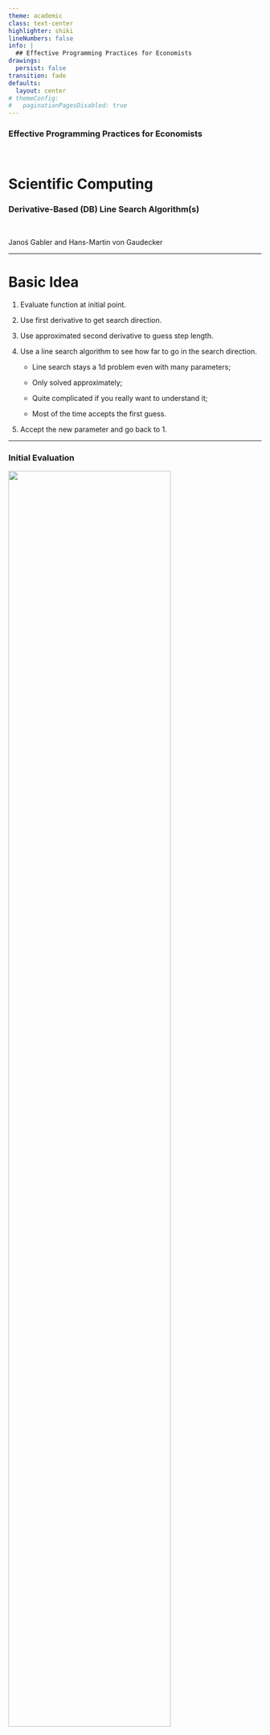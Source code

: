 ```yaml
---
theme: academic
class: text-center
highlighter: shiki
lineNumbers: false
info: |
  ## Effective Programming Practices for Economists
drawings:
  persist: false
transition: fade
defaults:
  layout: center
# themeConfig:
#   paginationPagesDisabled: true
---
```


### Effective Programming Practices for Economists

<br/>

# Scientific Computing

### Derivative-Based (DB) Line Search Algorithm(s)

<br/>


Janoś Gabler and Hans-Martin von Gaudecker

---

# Basic Idea

1. Evaluate function at initial point.

2. Use first derivative to get search direction.

3. Use approximated second derivative to guess step length.

4. Use a line search algorithm to see how far to go in the search direction.

   - Line search stays a 1d problem even with many parameters;

   - Only solved approximately;

   - Quite complicated if you really want to understand it;

   - Most of the time accepts the first guess.

5. Accept the new parameter and go back to 1.

---

### Initial Evaluation

<img src="iteration_0.svg" class="rounded" style="width: 80%; height: 80%; margin: auto"/>


---

### Iteration 1

<img src="iteration_1.svg" class="rounded" style="width: 80%; height: 80%; margin: auto"/>


---

### Iteration 2

<img src="iteration_2.svg" class="rounded" style="width: 80%; height: 80%; margin: auto"/>


---

### Iteration 3

<img src="iteration_3.svg" class="rounded" style="width: 80%; height: 80%; margin: auto"/>


---

### Iteration 4

<img src="iteration_4.svg" class="rounded" style="width: 80%; height: 80%; margin: auto"/>


---

### Iteration 5

<img src="iteration_5.svg" class="rounded" style="width: 80%; height: 80%; margin: auto"/>

---

### Iteration 6

<img src="iteration_6.svg" class="rounded" style="width: 80%; height: 80%; margin: auto"/>

---

### Iteration 7

<img src="iteration_7.svg" class="rounded" style="width: 80%; height: 80%; margin: auto"/>

---

# Some Remarks

- A big advantage over algorithms you will see later is that this has no tuning parameters.

- Using Hessian for step length is much better than standard gradient descent.

- In very high dimensional problems, standard gradient descent can nevertheless be computationally better.


---

### A Real Algorithm: L-BFGS-B

<img src="illustration_db_line_search_real_algo.svg" class="rounded" style="width: 80%; height: 80%; margin: auto"/>
